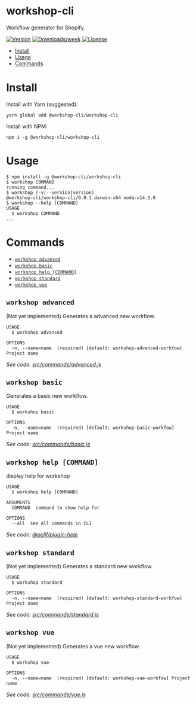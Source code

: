 workshop-cli
============

Workflow generator for Shopify.

[![Version](https://img.shields.io/npm/v/@workshop-cli/workshop-cli.svg)](https://npmjs.org/package/@workshop-cli/workshop-cli)
[![Downloads/week](https://img.shields.io/npm/dw/@workshop-cli/workshop-cli.svg)](https://npmjs.org/package/@workshop-cli/workshop-cli)
[![License](https://img.shields.io/npm/l/@workshop-cli/workshop-cli.svg)](https://github.com/WorkshopCLI/workshop-cli/blob/master/LICENSE)

<!-- toc -->
* [Install](#install)
* [Usage](#usage)
* [Commands](#commands)
<!-- tocstop -->

# Install
<!-- install -->
Install with Yarn (suggested):
```
yarn global add @workshop-cli/workshop-cli
```

Install with NPM:
```
npm i -g @workshop-cli/workshop-cli
```

# Usage
<!-- usage -->
```sh-session
$ npm install -g @workshop-cli/workshop-cli
$ workshop COMMAND
running command...
$ workshop (-v|--version|version)
@workshop-cli/workshop-cli/0.0.1 darwin-x64 node-v14.5.0
$ workshop --help [COMMAND]
USAGE
  $ workshop COMMAND
...
```
<!-- usagestop -->

# Commands
<!-- commands -->
* [`workshop advanced`](#workshop-advanced)
* [`workshop basic`](#workshop-basic)
* [`workshop help [COMMAND]`](#workshop-help-command)
* [`workshop standard`](#workshop-standard)
* [`workshop vue`](#workshop-vue)

## `workshop advanced`

(Not yet implemented) Generates a advanced new workflow.

```
USAGE
  $ workshop advanced

OPTIONS
  -n, --name=name  (required) [default: workshop-advanced-workfow] Project name
```

_See code: [src/commands/advanced.js](https://github.com/salexzee/workshop-cli/blob/v0.0.1/src/commands/advanced.js)_

## `workshop basic`

Generates a basic new workflow.

```
USAGE
  $ workshop basic

OPTIONS
  -n, --name=name  (required) [default: workshop-basic-workfow] Project name
```

_See code: [src/commands/basic.js](https://github.com/salexzee/workshop-cli/blob/v0.0.1/src/commands/basic.js)_

## `workshop help [COMMAND]`

display help for workshop

```
USAGE
  $ workshop help [COMMAND]

ARGUMENTS
  COMMAND  command to show help for

OPTIONS
  --all  see all commands in CLI
```

_See code: [@oclif/plugin-help](https://github.com/oclif/plugin-help/blob/v2.2.3/src/commands/help.ts)_

## `workshop standard`

(Not yet implemented) Generates a standard new workflow.

```
USAGE
  $ workshop standard

OPTIONS
  -n, --name=name  (required) [default: workshop-standard-workfow] Project name
```

_See code: [src/commands/standard.js](https://github.com/salexzee/workshop-cli/blob/v0.0.1/src/commands/standard.js)_

## `workshop vue`

(Not yet implemented) Generates a vue new workflow.

```
USAGE
  $ workshop vue

OPTIONS
  -n, --name=name  (required) [default: workshop-vue-workfow] Project name
```

_See code: [src/commands/vue.js](https://github.com/salexzee/workshop-cli/blob/v0.0.1/src/commands/vue.js)_
<!-- commandsstop -->
